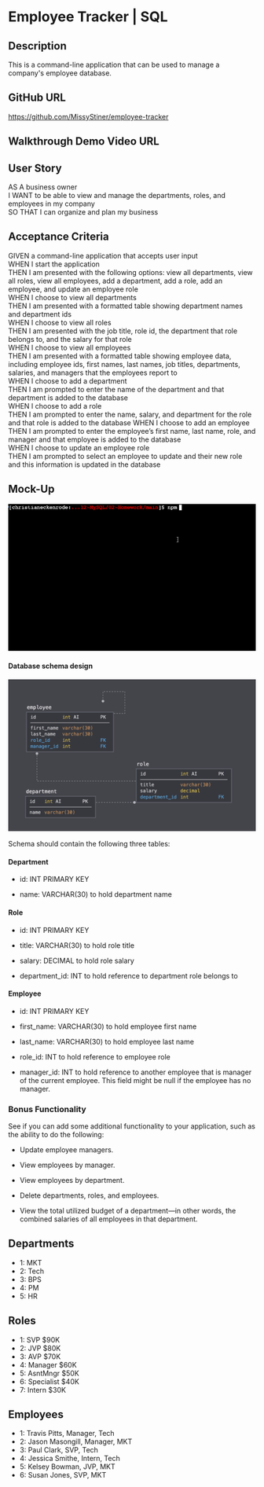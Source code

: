 # Employee Tracker | SQL

## Description
This is a command-line application that can be used to manage a company's employee database.

## GitHub URL
https://github.com/MissyStiner/employee-tracker

## Walkthrough Demo Video URL

## User Story
AS A business owner<br>
I WANT to be able to view and manage the departments, roles, and employees in my company<br>
SO THAT I can organize and plan my business

## Acceptance Criteria
GIVEN a command-line application that accepts user input<br>
WHEN I start the application<br>
THEN I am presented with the following options: view all departments, view all roles, view all employees, add a department, add a role, add an employee, and update an employee role<br>
WHEN I choose to view all departments<br>
THEN I am presented with a formatted table showing department names and department ids<br>
WHEN I choose to view all roles<br>
THEN I am presented with the job title, role id, the department that role belongs to, and the salary for that role<br>
WHEN I choose to view all employees<br>
THEN I am presented with a formatted table showing employee data, including employee ids, first names, last names, job titles, departments, salaries, and managers that the employees report to<br>
WHEN I choose to add a department<br>
THEN I am prompted to enter the name of the department and that department is added to the database<br>
WHEN I choose to add a role<br>
THEN I am prompted to enter the name, salary, and department for the role and that role is added to the database
WHEN I choose to add an employee<br>
THEN I am prompted to enter the employee’s first name, last name, role, and manager and that employee is added to the database<br>
WHEN I choose to update an employee role<br>
THEN I am prompted to select an employee to update and their new role and this information is updated in the database

## Mock-Up
![image](./assets/12-sql-homework-demo-01.gif)

#### Database schema design
![image](./assets/12-sql-homework-demo-02.png)<br>

Schema should contain the following three tables:

#### Department

- id: INT PRIMARY KEY

- name: VARCHAR(30) to hold department name

#### Role

- id: INT PRIMARY KEY

- title: VARCHAR(30) to hold role title

- salary: DECIMAL to hold role salary

- department_id: INT to hold reference to department role belongs to

#### Employee

- id: INT PRIMARY KEY

- first_name: VARCHAR(30) to hold employee first name

- last_name: VARCHAR(30) to hold employee last name

- role_id: INT to hold reference to employee role

- manager_id: INT to hold reference to another employee that is manager of the current employee. This field might be null if the employee has no manager.

### Bonus Functionality
See if you can add some additional functionality to your application, such as the ability to do the following:

- Update employee managers.

- View employees by manager.

- View employees by department.

- Delete departments, roles, and employees.

- View the total utilized budget of a department—in other words, the combined salaries of all employees in that department.

## Departments
- 1: MKT
- 2: Tech
- 3: BPS
- 4: PM
- 5: HR

## Roles
- 1: SVP $90K
- 2: JVP $80K
- 3: AVP $70K
- 4: Manager $60K
- 5: AsntMngr $50K
- 6: Specialist $40K
- 7: Intern $30K

## Employees
- 1: Travis Pitts, Manager, Tech
- 2: Jason Masongill, Manager, MKT
- 3: Paul Clark, SVP, Tech
- 4: Jessica Smithe, Intern, Tech
- 5: Kelsey Bowman, JVP, MKT
- 6: Susan Jones, SVP, MKT
